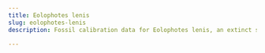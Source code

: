 ```yaml
---
title: Eolophotes lenis
slug: eolophotes-lenis
description: Fossil calibration data for Eolophotes lenis, an extinct species of fish. Includes taxonomy authority and locality references, and cross-references to living taxa.

---
```


